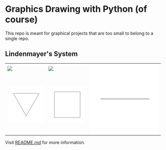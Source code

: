 # Graphics Drawing with Python (of course)
This repo is meant for graphical projects that are too small to belong to a single repo.

## Lindenmayer's System
<table cellspacing="0">
    <tbody>
        <tr>
            <td><img src="./Lindenmayer/assets/fractal_plant.gif" width=200></td>
            <td><img src="./Lindenmayer/assets/fractal_tree.gif" width=200></td>
            <td rowspan=2>
                <img src="./Lindenmayer/assets/sierpinski.gif" width=400>
            </td>
        </tr>
        <tr>
            <td><img src="./Lindenmayer/assets/koch_snowflake.gif" width=200></td>
            <td><img src="./Lindenmayer/assets/levy_curve.gif" width=200></td>
        </tr>
    </tbody>
</table>

Visit [README.md](./Lindenmayer/README.md) for more information.